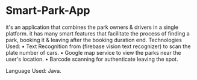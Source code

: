 # Smart-Park-App
it's an application that combines the park owners &amp; drivers in a single platform. it has many smart features that facilitate the process of finding a park, booking it &amp; leaving after the booking duration end. 
Technologies Used:
•	Text Recognition from (firebase vision text recognizer) to scan the plate number of cars.
•	Google map service to view the parks near the user's location.
•	Barcode scanning for authenticate leaving the spot.

 Language Used: Java.

